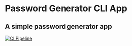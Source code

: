 # Password Generator CLI App
## A simple password generator app


[![CI Pipeline](https://github.com/0Mr-Panda0/Python-Project-Template/actions/workflows/main.yml/badge.svg)](https://github.com/0Mr-Panda0/Python-Project-Template/actions/workflows/main.yml)